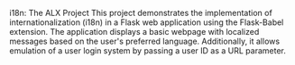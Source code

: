 i18n: The ALX Project
This project demonstrates the implementation of internationalization (i18n) in a Flask web application using the Flask-Babel extension. The application displays a basic webpage with localized messages based on the user's preferred language. Additionally, it allows emulation of a user login system by passing a user ID as a URL parameter.
